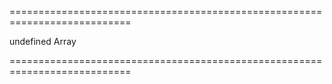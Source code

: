 ===========================================================================
<!--default-->undefined<!--/default-->
<!--type-->Array<Enums.FilterBuilderFieldDataType><!--/type-->
===========================================================================

<!--shortDescription-->

<!--/shortDescription-->

<!--fullDescription-->

<!--/fullDescription-->